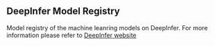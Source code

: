 ## DeepInfer Model Registry
Model registry of the machine leanring models on DeepInfer.
For more information please refer to [DeepInfer website](http://www.deepinfer.org/)
